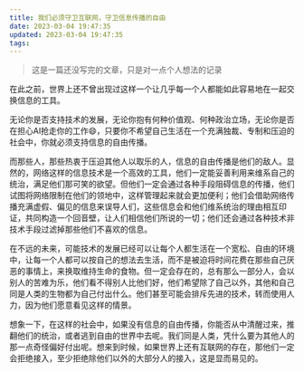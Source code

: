```yaml
---
title: 我们必须守卫互联网，守卫信息传播的自由
date: 2023-03-04 19:47:35
updated: 2023-03-04 19:47:35
tags:
---
```


> 这是一篇还没写完的文章，只是对一点个人想法的记录

在此之前，世界上还不曾出现过这样一个让几乎每一个人都能如此容易地在一起交换信息的工具。

无论你是否支持技术的发展，无论你抱有何种价值观、何种政治立场，无论你是否在担心AI抢走你的工作😄，只要你不希望自己生活在一个充满独裁、专制和压迫的社会中，你就必须支持信息的自由传播。

而那些人，那些热衷于压迫其他人以取乐的人，信息的自由传播是他们的敌人。显然的，网络这样的信息技术是一个高效的工具，他们一定能妥善利用来维系自己的统治，满足他们那可笑的欲望。但他们一定会通过各种手段阻碍信息的传播，他们试图将网络限制在他们的领地中，这样管理起来就会更加便利；他们会借助网络传播充满虚假、偏见的信息来误导人们，这些信息会和他们维系统治的理由相互印证，共同构造一个回音壁，让人们相信他们所说的一切；他们还会通过各种技术非技术手段过滤掉那些他们不喜欢的信息。

在不远的未来，可能技术的发展已经可以让每个人都生活在一个宽松、自由的环境中，让每一个人都可以按自己的想法去生活，而不是被迫将时间花费在那些自己厌恶的事情上，来换取维持生命的食物。但一定会存在的，总有那么一部分人，会以别人的苦难为乐，他们看不得别人比他们好，他们希望除了自己以外，其他和自己同是人类的生物都为自己付出什么。他们甚至可能会排斥先进的技术，转而使用人力，因为他们愿意看见这样的情景。

想象一下，在这样的社会中，如果没有信息的自由传播，你能否从中清醒过来，推翻他们的统治，或者逃到自由的世界中去呢。我们同是人类，凭什么要为其他人的那一点奇怪偏好付出呢。想来到时候，如果世界上还有互联网的存在，那他们一定会拒绝接入，至少拒绝除他们以外的大部分人的接入，这是显而易见的。
